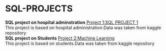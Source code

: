# SQL-PROJECTS
**SQL project on hospital adminstration**
[Project 1:SQL PROJECT 1](https://github.com/nafiya1236/SQL-projects/blob/main/hospital.sql)\
This project is based on hospital administration.Data was taken from kaggle repository\
**SQL project on Students**
[Project 2:Machine Learning](https://github.com/nafiya1236/SQL-projects/blob/main/student.sql)\
This project is based on students.Data was taken from kaggle repository
